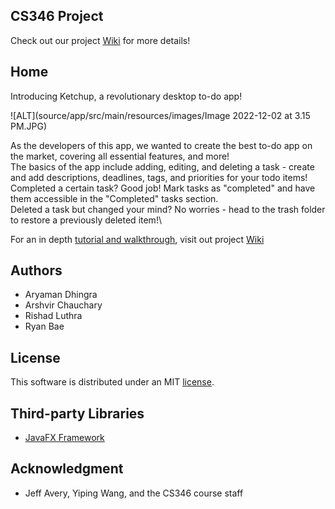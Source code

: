 ## CS346 Project

Check out our project [Wiki](https://git.uwaterloo.ca/a23dhing/cs346-project/-/wikis/home) for more details!

## Home
Introducing Ketchup, a revolutionary desktop to-do app!

![ALT](source/app/src/main/resources/images/Image 2022-12-02 at 3.15 PM.JPG)

As the developers of this app, we wanted to create the best to-do app on the market, covering all essential features, and more!\
The basics of the app include adding, editing, and deleting a task - create and add descriptions, deadlines, tags, and priorities for your todo items!\
Completed a certain task? Good job! Mark tasks as "completed" and have them accessible in the "Completed" tasks section.\
Deleted a task but changed your mind? No worries - head to the trash folder to restore a previously deleted item!\

For an in depth <a href="https://git.uwaterloo.ca/a23dhing/cs346-project/-/wikis/App%20Tutorial" target="_blank">tutorial and walkthrough</a>, visit out project <a href="https://git.uwaterloo.ca/a23dhing/cs346-project/-/wikis/home" target="_blank">Wiki</a>

## Authors
- Aryaman Dhingra
- Arshvir Chauchary
- Rishad Luthra
- Ryan Bae

## License

This software is distributed under an MIT [license](https://git.uwaterloo.ca/a23dhing/cs346-project/-/blob/main/LICENSE.txt).

## Third-party Libraries

- [JavaFX Framework](https://openjfx.io/)

## Acknowledgment
- Jeff Avery, Yiping Wang, and the CS346 course staff


